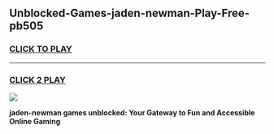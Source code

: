 
## Unblocked-Games-jaden-newman-Play-Free-pb505
<h3>
<a href="https://premium76.site?title=jaden-newman&ref=15A">CLICK TO PLAY</a></h3>
<hr>

<h3>
<a href="https://premium76.site?title=jaden-newman&ref=15A">CLICK 2 PLAY</a>
  
</h3>

<a href="https://premium76.site?title=jaden-newman&ref=15A"><img src="https://clearcache.store/games.png"></a>


**jaden-newman games unblocked: Your Gateway to Fun and Accessible Online Gaming**
